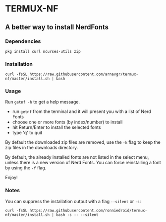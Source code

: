 # TERMUX-NF

## A better way to install NerdFonts

### Dependencies

```
pkg install curl ncurses-utils zip
```

### Installation

```
curl -fsSL https://raw.githubusercontent.com/arnavgr/termux-nf/master/install.sh | bash
```

### Usage

Run `getnf -h` to get a help message.

- run `getnf` from the terminal and it will present you with a list of Nerd Fonts
- choose one or more fonts (by index/number) to install
- hit Return/Enter to install the selected fonts
- type 'q' to quit

By default the downloaded zip files are removed,
use the `-k` flag to keep the zip files in the downloads directory.

By default, the already installed fonts are not listed in the select menu,
unless there is a new version of Nerd Fonts.
You can force reinstalling a font by using the `-f` flag.

Enjoy!

### Notes

You can suppress the installation output with a flag `--silent` or `-s`:
```
curl -fsSL https://raw.githubusercontent.com/ronniedroid/termux-nf/master/install.sh | bash -s -- --silent
```

